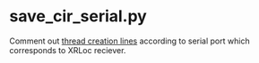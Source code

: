 # save_cir_serial.py

Comment out [thread creation lines](https://github.com/ucsdwcsng/xrloc/blob/main/src/server/save_cir_serial.py#L256-L265) according to serial port which corresponds to XRLoc reciever.
